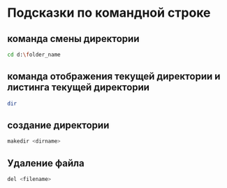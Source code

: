# Подсказки по командной строке

## команда смены директории 
```sh
cd d:\folder_name
```

## команда отображения текущей директории и листинга текущей директории
```sh
dir
```

## создание директории
```sh
makedir <dirname>
```

## Удаление файла
```sh
del <filename>
```

